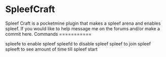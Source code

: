 SpleefCraft
===========

Spleef Craft is a pocketmine plugin that makes a spleef arena and enables spleef. If you would like to help message me on the forums and/or make a commit here.
                                                 Commands
                                                ===========
                                                
spleefe to enable spleef
spleefd to disable spleef
spleef to join spleef
spleeft to see amount of time till spleef start
